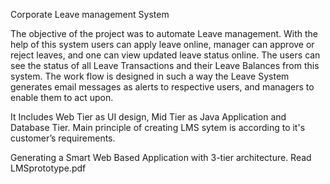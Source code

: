 Corporate Leave management System

The objective of the project was to automate Leave management. With the help of this system users can apply leave online, manager can approve or reject leaves, and one can view updated leave status online. The users can see the status of all Leave Transactions and their Leave Balances from this system. The work flow is designed in such a way the Leave System generates email messages as alerts to respective users, and managers to enable them to act upon.

It Includes Web Tier as UI design, Mid Tier as Java Application and Database Tier. Main principle of creating LMS sytem is according to it's customer’s requirements.

Generating a Smart Web Based Application with 3-tier architecture. 
Read LMSprototype.pdf
